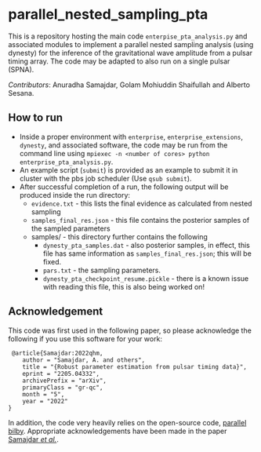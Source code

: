 # parallel_nested_sampling_pta

This is a repository hosting the main code `enterpise_pta_analysis.py` and associated modules to implement a parallel nested sampling analysis (using dynesty) for the inference of the gravitational wave amplitude from a pulsar timing array. The code may be adapted to also run on a single pulsar (SPNA). 

*Contributors*: Anuradha Samajdar, Golam Mohiuddin Shaifullah and Alberto Sesana.

## How to run
 * Inside a proper environment with `enterprise`, `enterprise_extensions`, `dynesty`, and associated software, the code may be run from the command line using `mpiexec -n <number of cores> python enterprise_pta_analysis.py`.
 * An example script (`submit`) is provided as an example to submit it in cluster with the pbs job scheduler (Use `qsub submit`).
 * After successful completion of a run, the following output will be produced inside the run directory:
   - `evidence.txt` - this lists the final evidence as calculated from nested sampling
   - `samples_final_res.json` - this file contains the posterior samples of the sampled parameters
   - samples/ - this directory further contains the following
     - `dynesty_pta_samples.dat` - also posterior samples, in effect, this file has same information as `samples_final_res.json`; this will be fixed.
     - `pars.txt` - the sampling parameters.
     - `dynesty_pta_checkpoint_resume.pickle` - there is a known issue with reading this file, this is also being worked on!

## Acknowledgement

This code was first used in the following paper, so please acknowledge the following if you use this software for your work:

     @article{Samajdar:2022qhm,
    	author = "Samajdar, A. and others",
    	title = "{Robust parameter estimation from pulsar timing data}",
    	eprint = "2205.04332",
    	archivePrefix = "arXiv",
    	primaryClass = "gr-qc",
    	month = "5",
    	year = "2022"
  	}

In addition, the code very heavily relies on the open-source code, [parallel bilby](https://git.ligo.org/lscsoft/parallel_bilby). Appropriate acknowledgements have been made in the paper [Samajdar *et al.*](https://arxiv.org/abs/2205.04332).
